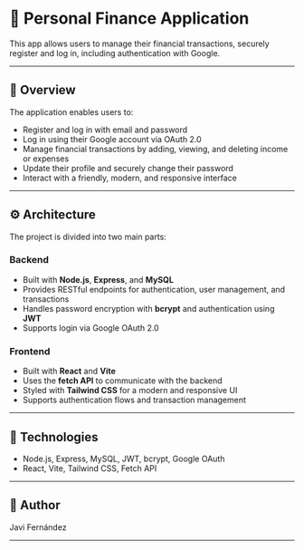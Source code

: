 # 💸 Personal Finance Application

This app allows users to manage their financial transactions, securely register and log in, including authentication with Google.

---

## 📝 Overview

The application enables users to:

- Register and log in with email and password
- Log in using their Google account via OAuth 2.0
- Manage financial transactions by adding, viewing, and deleting income or expenses
- Update their profile and securely change their password
- Interact with a friendly, modern, and responsive interface

---

## ⚙️ Architecture

The project is divided into two main parts:

### Backend

- Built with **Node.js**, **Express**, and **MySQL**
- Provides RESTful endpoints for authentication, user management, and transactions
- Handles password encryption with **bcrypt** and authentication using **JWT**
- Supports login via Google OAuth 2.0

### Frontend

- Built with **React** and **Vite**
- Uses the **fetch API** to communicate with the backend
- Styled with **Tailwind CSS** for a modern and responsive UI
- Supports authentication flows and transaction management

---

## 🔧 Technologies

- Node.js, Express, MySQL, JWT, bcrypt, Google OAuth
- React, Vite, Tailwind CSS, Fetch API

---

## 👤 Author

Javi Fernández

---
